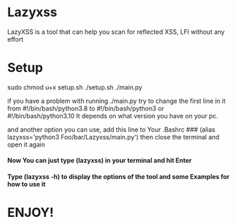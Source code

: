 # Lazyxss

LazyXSS is a tool that can help you scan for reflected XSS, LFI without any effort

# Setup

sudo chmod u+x setup.sh
./setup.sh
./main.py

if you have a problem with running ./main.py
try to change the first line in it from #!/bin/bash/python3.8
to #!/bin/bash/python3 or #!/bin/bash/python3.10
It depends on what version you have on your pc.

and another option you can use,
add this line to Your .Bashrc ### (alias lazyxss='python3 Foo/bar/Lazyxss/main.py') 
then close the terminal and open it again

#### Now You can just type (lazyxss) in your terminal and hit Enter 
#### Type (lazyxss -h) to display the options of the tool and some Examples for how to use it

# ENJOY!
